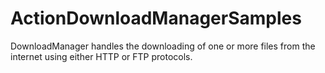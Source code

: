# ActionDownloadManagerSamples
DownloadManager handles the downloading of one or more files from the internet using either HTTP or FTP protocols.
